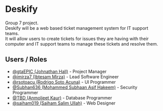 # Deskify
Group 7 project. <br>
Deskify will be a web based ticket management system for IT support teams. <br>
It will allow users to create tickets for issues they are having with their computer and IT support teams to manage 
these tickets and resolve them.

## Users / Roles
- [@gtaEPIC (Johnathan Hall)](https://github.com/gtaEPIC) - Project Manager
- [@imirza7 (Ibtesam Mirza)](https://github.com/imirza7) - Lead Software Engineer
- [@rsotoacu (Rodrigo Soto Acuna)](https://github.com/rsotoacu) - UI Programmer
- [@Subhan636 (Mohammed Subhaan Asif Hakeem)](https://github.com/Subhan636) - Security Programmer
- [@TBD (Anmoljeet Kaur)]() - Database Programmer
- [@saiham019 (Saiham Salim Ullah)](https://github.com/saiham019) - Web Designer